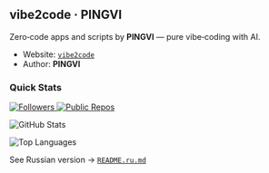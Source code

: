 ## vibe2code · PINGVI

Zero‑code apps and scripts by **PINGVI** — pure vibe‑coding with AI.

- Website: [`vibe2code`](https://github.com/vibe2code/)
- Author: **PINGVI**

### Quick Stats

<p>
  <a href="https://github.com/vibe2code?tab=followers">
    <img alt="Followers" src="https://img.shields.io/github/followers/vibe2code?style=for-the-badge&logo=github" />
  </a>
  <a href="https://github.com/vibe2code?tab=repositories">
    <img alt="Public Repos" src="https://img.shields.io/badge/dynamic/json?url=https%3A%2F%2Fapi.github.com%2Fusers%2Fvibe2code&query=%24.public_repos&label=Repos&style=for-the-badge" />
  </a>
</p>

<p>
  <img src="https://github-readme-stats.vercel.app/api?username=vibe2code&show_icons=true&theme=transparent" alt="GitHub Stats" />
</p>

<p>
  <img src="https://github-readme-stats.vercel.app/api/top-langs/?username=vibe2code&layout=compact&theme=transparent" alt="Top Languages" />
</p>

See Russian version → [`README.ru.md`](./README.ru.md)


